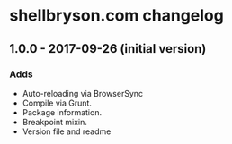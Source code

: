 # shellbryson.com changelog

## 1.0.0 - 2017-09-26 (initial version)

### Adds

- Auto-reloading via BrowserSync
- Compile via Grunt.
- Package information.
- Breakpoint mixin.
- Version file and readme
